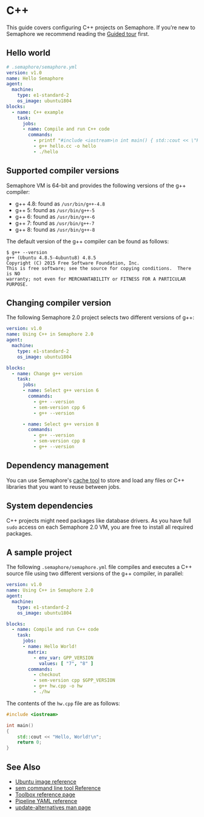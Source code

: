 # C++

This guide covers configuring C++ projects on Semaphore.
If you’re new to Semaphore we recommend reading the
[Guided tour](https://docs.semaphoreci.com/guided-tour/getting-started/) first.

## Hello world

```yaml
# .semaphore/semaphore.yml
version: v1.0
name: Hello Semaphore
agent:
  machine:
    type: e1-standard-2
    os_image: ubuntu1804
blocks:
  - name: C++ example
    task:
      jobs:
      - name: Compile and run C++ code
        commands:
          - printf "#include <iostream>\n int main() { std::cout << \"Hello world\"; return 0; }" > hello.cc
          - g++ hello.cc -o hello
          - ./hello
```

## Supported compiler versions

Semaphore VM is 64-bit and provides the following versions of the g++ compiler:

- g++ 4.8: found as `/usr/bin/g++-4.8`
- g++ 5: found as `/usr/bin/g++-5`
- g++ 6: found as `/usr/bin/g++-6`
- g++ 7: found as `/usr/bin/g++-7`
- g++ 8: found as `/usr/bin/g++-8`

The default version of the g++ compiler can be found as follows:

```
$ g++ --version
g++ (Ubuntu 4.8.5-4ubuntu8) 4.8.5
Copyright (C) 2015 Free Software Foundation, Inc.
This is free software; see the source for copying conditions.  There is NO
warranty; not even for MERCHANTABILITY or FITNESS FOR A PARTICULAR PURPOSE.
```

## Changing compiler version

The following Semaphore 2.0 project selects two different versions of g++:

```yaml
version: v1.0
name: Using C++ in Semaphore 2.0
agent:
  machine:
    type: e1-standard-2
    os_image: ubuntu1804

blocks:
  - name: Change g++ version
    task:
      jobs:
      - name: Select g++ version 6
        commands:
          - g++ --version
          - sem-version cpp 6
          - g++ --version

      - name: Select g++ version 8
        commands:
          - g++ --version
          - sem-version cpp 8
          - g++ --version
```

## Dependency management

You can use Semaphore's [cache tool](https://docs.semaphoreci.com/reference/toolbox-reference/#cache)
to store and load any files or C++ libraries that you want to reuse between jobs.

## System dependencies

C++ projects might need packages like database drivers. As you have full `sudo`
access on each Semaphore 2.0 VM, you are free to install all required packages.

## A sample project

The following `.semaphore/semaphore.yml` file compiles and executes a C++ source
file using two different versions of the g++ compiler, in parallel:

```yaml
version: v1.0
name: Using C++ in Semaphore 2.0
agent:
  machine:
    type: e1-standard-2
    os_image: ubuntu1804

blocks:
  - name: Compile and run C++ code
    task:
      jobs:
      - name: Hello World!
        matrix:
          - env_var: GPP_VERSION
            values: [ "7", "8" ]
        commands:
          - checkout
          - sem-version cpp $GPP_VERSION
          - g++ hw.cpp -o hw
          - ./hw
```

The contents of the `hw.cpp` file are as follows:

```cpp
#include <iostream>

int main()
{
    std::cout << "Hello, World!\n";
    return 0;
}
```

## See Also

- [Ubuntu image reference](https://docs.semaphoreci.com/ci-cd-environment/ubuntu-18.04-image/)
- [sem command line tool Reference](https://docs.semaphoreci.com/reference/sem-command-line-tool/)
- [Toolbox reference page](https://docs.semaphoreci.com/reference/toolbox-reference/)
- [Pipeline YAML reference](https://docs.semaphoreci.com/reference/pipeline-yaml-reference/)
- [update-alternatives man page](http://manpages.ubuntu.com/manpages/trusty/man8/update-alternatives.8.html)
